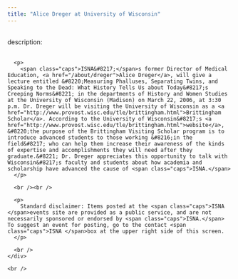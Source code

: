 ```yaml
---
title: "Alice Dreger at University of Wisconsin"
---
```


<div class="flexinode-body flexinode-2">
  <div class="flexinode-textarea-1">
    <div class="form-item">
      <br /> <label>description:</label><br /><br /> 
      
      <p>
        <span class="caps">ISNA&#8217;</span>s former Director of Medical Education, <a href="/about/dreger">Alice Dreger</a>, will give a lecture entitled &#8220;Measuring Phalluses, Separating Twins, and Speaking to the Dead: What History Tells Us about Today&#8217;s Creeping Norms&#8221; in the departments of History and Women Studies at the University of Wisconsin (Madison) on March 22, 2006, at 3:30 p.m. Dr. Dreger will be visiting the University of Wisconsin as a <a href="http://www.provost.wisc.edu/tle/brittingham.html">Brittingham Scholar</a>. According to the University of Wisconsin&#8217;s <a href="http://www.provost.wisc.edu/tle/brittingham.html">website</a>, &#8220;the purpose of the Brittingham Visiting Scholar program is to introduce advanced students to those working &#8216;in the field&#8217; who can help them increase their awareness of the kinds of expertise and accomplishments they will need after they graduate.&#8221; Dr. Dreger appreciates this opportunity to talk with Wisconsin&#8217;s faculty and students about how academia and scholarship have advanced the cause of <span class="caps">ISNA.</span>
      </p>
      
      <br /><br />
      
      <p>
        Standard disclaimer: Items posted at the <span class="caps">ISNA </span>events site are provided as a public service, and are not necessarily sponsored or endorsed by <span class="caps">ISNA.</span> To suggest an event for posting, go to the contact <span class="caps">ISNA </span>box at the upper right side of this screen.
      </p>
      
      <br />
    </div>
    
    <br />
  </div>
</div>